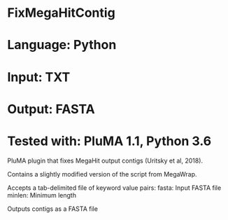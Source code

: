 # FixMegaHitContig
# Language: Python
# Input: TXT
# Output: FASTA
# Tested with: PluMA 1.1, Python 3.6

PluMA plugin that fixes MegaHit output contigs (Uritsky et al, 2018).

Contains a slightly modified version of the script from MegaWrap.

Accepts a tab-delimited file of keyword value pairs:
fasta: Input FASTA file
minlen: Minimum length

Outputs contigs as a FASTA file
